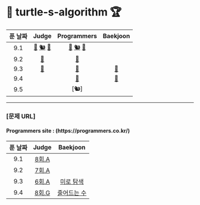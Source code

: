 <h1>🐢 turtle-s-algorithm 🏆</h1>

| 푼 날짜 | Judge | Programmers | Baekjoon | 
|:-----------:|:-----------:|:-----------:|:-----------:| 
| 9.1     | [🐋]() [🐿]() [🦝](Judge/8th/A.java) | [🐋]() [🐿]() [🦝](Programmers/hate-same-number/같은숫자는싫어.java) | |
| 9.2     |  [🦝](Judge/7th/A.java) |  [🦝](Programmers/lottos-wins/로또의최고순위와최저순위.java ) | |
| 9.3     |  [🦝](Judge/6th/A.java) | [🦝](Programmers/personality-type-test/성격유형검사하기.java) | [🦝](Baekjoon/2178/Main.java)|
| 9.4     |  | [🦝](Programmers/unfinished-player/완주하지못한선수.java) | [🦝](Baekjoon/1174/Main.java)|
| 9.5     |  | [🐿] |  |

--------------------------------

<h3>[문제 URL]</h3>
<h4>Programmers site : (https://programmers.co.kr/)</h4>    

| 푼 날짜 | Judge | Baekjoon | 
|:-----------:|:-----------:|:-----------:| 
| 9.1     | [8회.A](https://judge.koreatech.ac.kr/problem.php?id=1234) |
| 9.2     | [7회.A](https://judge.koreatech.ac.kr/problem.php?id=1166) |
| 9.3     | [6회.A](https://judge.koreatech.ac.kr/problem.php?id=1141) | [미로 탐색](https://www.acmicpc.net/problem/2178) |
| 9.4     | [8회.G](https://judge.koreatech.ac.kr/problem.php?id=1236) | [줄어드는 수](https://www.acmicpc.net/problem/1174)|
